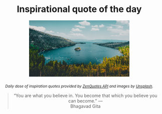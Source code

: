 
<div align="center">

# Inspirational quote of the day

<img src="./data/photo.jpeg" alt="Beautiful nature photo" width="320" height="180">

<sub><i>Daily dose of inspiration quotes provided by [ZenQuotes API](https://zenquotes.io/) and images by [Unsplash](https://unsplash.com/).</i></sub>


<blockquote>&ldquo;You are what you believe in. You become that which you believe you can become.&rdquo; &mdash; <footer>Bhagavad Gita</footer></blockquote>

</div>
